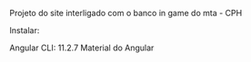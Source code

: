 Projeto do site interligado com o banco in game do mta - CPH

Instalar:

Angular CLI: 11.2.7
Material do Angular
